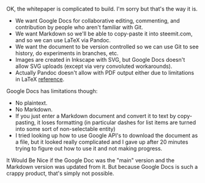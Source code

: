 
OK, the whitepaper is complicated to build.  I'm sorry but that's the way it is.

- We want Google Docs for collaborative editing, commenting, and contribution by people who aren't familiar with Git.
- We want Markdown so we'll be able to copy-paste it into steemit.com, and so we can use LaTeX via Pandoc.
- We want the document to be version controlled so we can use Git to see history, do experiments in branches, etc.
- Images are created in Inkscape with SVG, but Google Docs doesn't allow SVG uploads (except via very convoluted workarounds).
- Actually Pandoc doesn't allow with PDF output either due to limitations in LaTeX [reference](https://github.com/jgm/pandoc/issues/265).

Google Docs has limitations though:

- No plaintext.
- No Markdown.
- If you just enter a Markdown document and convert it to text by copy-pasting, it loses formatting (in particular dashes for list items are turned into some sort of non-selectable entity)
- I tried looking up how to use Google API's to download the document as a file, but it looked really complicated and I gave up after 20 minutes trying to figure out how to use it and not making progress.

It Would Be Nice if the Google Doc was the "main" version and the Markdown version was updated from it.  But because Google Docs is such a crappy product, that's simply not possible.

